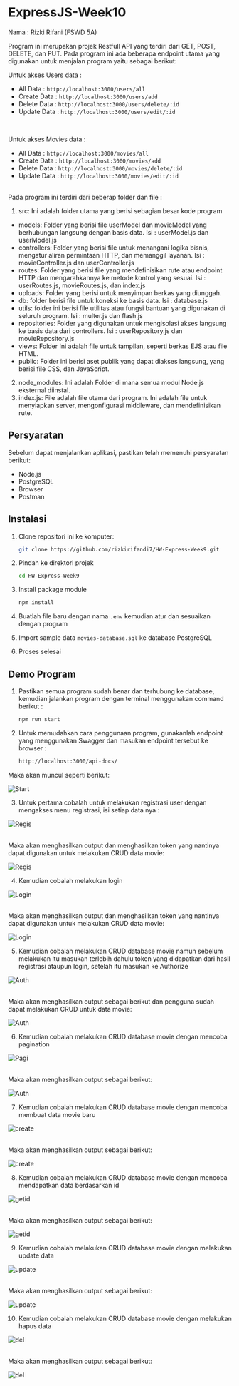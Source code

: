 # ExpressJS-Week10

Nama : Rizki Rifani (FSWD 5A)

Program ini merupakan projek Restfull API yang terdiri dari GET, POST, DELETE, dan PUT. Pada program ini ada beberapa endpoint utama yang digunakan untuk menjalan program yaitu sebagai berikut:

Untuk akses Users data :
- All Data : `http://localhost:3000/users/all`
- Create Data : `http://localhost:3000/users/add`
- Delete Data : `http://localhost:3000/users/delete/:id`
- Update Data : `http://localhost:3000/users/edit/:id`

</br>

Untuk akses Movies data :
- All Data : `http://localhost:3000/movies/all`
- Create Data : `http://localhost:3000/movies/add`
- Delete Data : `http://localhost:3000/movies/delete/:id`
- Update Data : `http://localhost:3000/movies/edit/:id`

</br>
Pada program ini terdiri dari beberap folder dan file :
</br>

1.	src: Ini adalah folder utama yang berisi sebagian besar kode program
-	models: Folder yang berisi file userModel dan movieModel yang berhubungan langsung dengan basis data. Isi : userModel.js dan userModel.js
-	controllers: Folder yang berisi file untuk menangani logika bisnis, mengatur aliran permintaan HTTP, dan memanggil layanan. Isi : movieController.js dan userController.js
-	routes: Folder yang berisi file yang mendefinisikan rute atau endpoint HTTP dan mengarahkannya ke metode kontrol yang sesuai. Isi : userRoutes.js, movieRoutes.js, dan index.js
-	uploads: Folder yang berisi untuk menyimpan berkas yang diunggah.
-	db: folder berisi file untuk koneksi ke basis data. Isi : database.js
-	utils: folder ini berisi file utilitas atau fungsi bantuan yang digunakan di seluruh program. Isi : multer.js dan flash.js
-	repositories: Folder yang digunakan untuk mengisolasi akses langsung ke basis data dari controllers. Isi : userRepository.js dan movieRepository.js
-	views: Folder Ini adalah file untuk tampilan, seperti berkas EJS atau file HTML.
-	public: Folder ini berisi aset publik yang dapat diakses langsung, yang berisi file CSS, dan JavaScript.
2.	node_modules: Ini adalah Folder di mana semua modul Node.js eksternal diinstal.
3.	index.js: File adalah file utama dari program. Ini adalah file untuk menyiapkan server, mengonfigurasi middleware, dan mendefinisikan rute.



## Persyaratan

Sebelum dapat menjalankan aplikasi, pastikan telah memenuhi persyaratan berikut:

- Node.js
- PostgreSQL
- Browser
- Postman

## Instalasi

1. Clone repositori ini ke komputer:

   ```bash
   git clone https://github.com/rizkirifandi7/HW-Express-Week9.git

2. Pindah ke direktori projek

   ```bash
   cd HW-Express-Week9

3. Install package module

   ```bash
   npm install
   
4. Buatlah file baru dengan nama `.env` kemudian atur dan sesuaikan dengan program 

5. Import sample data `movies-database.sql` ke database PostgreSQL

6. Proses selesai


## Demo Program
1. Pastikan semua program sudah benar dan terhubung ke database, kemudian jalankan program dengan terminal menggunakan command berikut : 

   ```bash
   npm run start

2. Untuk memudahkan cara penggunaan program, gunakanlah endpoint yang menggunakan Swagger dan masukan endpoint tersebut ke browser :

     ```bash
   http://localhost:3000/api-docs/

  Maka akan muncul seperti berikut:

  ![Start](./public/assets/1.jpeg)
     
3. Untuk pertama cobalah untuk melakukan registrasi user dengan mengakses menu registrasi, isi setiap data nya :

  ![Regis](./public/assets/regis1.jpeg)

  </br>
  Maka akan menghasilkan output dan menghasilkan token yang nantinya dapat digunakan untuk melakukan CRUD data movie:

  ![Regis](./public/assets/regis2.jpeg)

4. Kemudian cobalah melakukan login 

  ![Login](./public/assets/login1.jpeg)
 
  </br>
   Maka akan menghasilkan output dan menghasilkan token yang nantinya dapat digunakan untuk melakukan CRUD data movie:

  ![Login](./public/assets/login2.jpeg)

5. Kemudian cobalah melakukan CRUD database movie namun sebelum melakukan itu masukan terlebih dahulu token yang didapatkan dari hasil registrasi ataupun login, setelah itu masukan ke Authorize 

  ![Auth](./public/assets/auth2.jpeg)
 
  </br>
   Maka akan menghasilkan output sebagai berikut dan pengguna sudah dapat melakukan CRUD untuk data movie:

  ![Auth](./public/assets/auth1.jpeg)

6. Kemudian cobalah melakukan CRUD database movie dengan mencoba pagination

  ![Pagi](./public/assets/pagi1.jpeg)
 
  </br>
   Maka akan menghasilkan output sebagai berikut:

  ![Auth](./public/assets/pagi2.jpeg)

7. Kemudian cobalah melakukan CRUD database movie dengan mencoba membuat data movie baru

  ![create](./public/assets/create1.jpeg)
 
  </br>
   Maka akan menghasilkan output sebagai berikut:

  ![create](./public/assets/create2.jpeg)

8. Kemudian cobalah melakukan CRUD database movie dengan mencoba mendapatkan data berdasarkan id

  ![getid](./public/assets/getid1.jpeg)
 
  </br>
   Maka akan menghasilkan output sebagai berikut:

  ![getid](./public/assets/getid2.jpeg)

9. Kemudian cobalah melakukan CRUD database movie dengan melakukan update data

  ![update](./public/assets/update1.jpeg)
 
  </br>
   Maka akan menghasilkan output sebagai berikut:

  ![update](./public/assets/update2.jpeg)

10. Kemudian cobalah melakukan CRUD database movie dengan melakukan hapus data

  ![del](./public/assets/del1.jpeg)
 
  </br>
   Maka akan menghasilkan output sebagai berikut:

  ![del](./public/assets/del2.jpeg)
